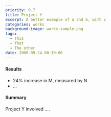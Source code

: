 ```yaml
---
priority: 0.7
title: Project Y
excerpt: A better example of a and b, with c
categories: works
background-image: works-sample.png
tags:
  - This
  - That
  - The other
date: 2000-09-24 00:10:00
---
```


#### Results

- 24% increase in M, measured by N
- ...

#### Summary

Project Y involved ....
